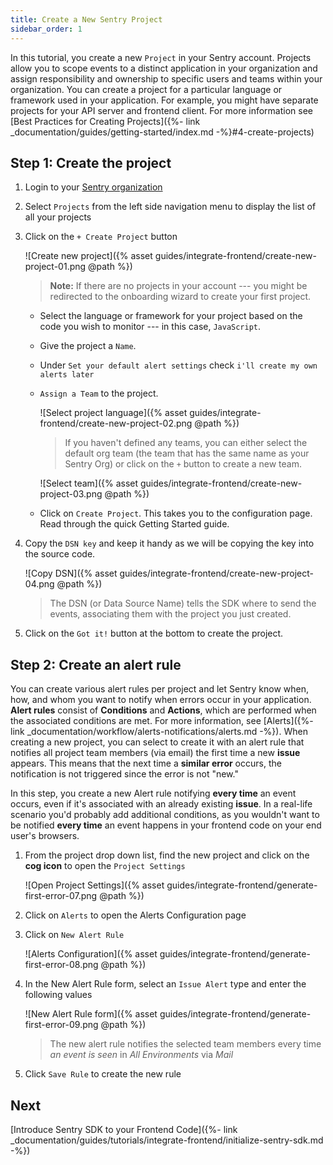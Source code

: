 ```yaml
---
title: Create a New Sentry Project
sidebar_order: 1
---
```


In this tutorial, you create a new `Project` in your Sentry account. Projects allow you to scope events to a distinct application in your organization and assign responsibility and ownership to specific users and teams within your organization. You can create a project for a particular language or framework used in your application. For example, you might have separate projects for your API server and frontend client. For more information see [Best Practices for Creating Projects]({%- link _documentation/guides/getting-started/index.md -%}#4-create-projects)

## Step 1: Create the project

1. Login to your [Sentry organization](https://sentry.io)

2. Select `Projects` from the left side navigation menu to display the list of all your projects

3. Click on the `+ Create Project` button

    ![Create new project]({% asset guides/integrate-frontend/create-new-project-01.png @path %})

    > **Note:** If there are no projects in your account --- you might be redirected to the onboarding wizard to create your first project. 

    * Select the language or framework for your project based on the code you wish to monitor --- in this case, `JavaScript`.

    * Give the project a `Name`.

    * Under `Set your default alert settings` check `i'll create my own alerts later`

    * `Assign a Team` to the project.

        ![Select project language]({% asset guides/integrate-frontend/create-new-project-02.png @path %})

        > If you haven't defined any teams, you can either select the default org team (the team that has the same name as your Sentry Org) or click on the `+` button to create a new team.

        ![Select team]({% asset guides/integrate-frontend/create-new-project-03.png @path %})

    * Click on `Create Project`.
        This takes you to the configuration page. Read through the quick Getting Started guide.

4. Copy the `DSN key` and keep it handy as we will be copying the key into the source code.

    ![Copy DSN]({% asset guides/integrate-frontend/create-new-project-04.png @path %})
    > The DSN (or Data Source Name) tells the SDK where to send the events, associating them with the project you just created.

5. Click on the `Got it!` button at the bottom to create the project.

## Step 2: Create an alert rule

You can create various alert rules per project and let Sentry know when, how, and whom you want to notify when errors occur in your application. **Alert rules** consist of **Conditions** and **Actions**, which are performed when the associated conditions are met. For more information, see [Alerts]({%- link _documentation/workflow/alerts-notifications/alerts.md -%}). When creating a new project, you can select to create it with an alert rule that notifies all project team members (via email) the first time a new **issue** appears. This means that the next time a **similar error** occurs, the notification is not triggered since the error is not "new."

In this step, you create a new Alert rule notifying **every time** an event occurs, even if it's associated with an already existing **issue**. In a real-life scenario you'd probably add additional conditions, as you wouldn't want to be notified **every time** an event happens in your frontend code on your end user's browsers.

1. From the project drop down list, find the new project and click on the **cog icon** to open the `Project Settings`

    ![Open Project Settings]({% asset guides/integrate-frontend/generate-first-error-07.png @path %})

2. Click on `Alerts` to open the Alerts Configuration page

3. Click on `New Alert Rule`

    ![Alerts Configuration]({% asset guides/integrate-frontend/generate-first-error-08.png @path %})

4. In the New Alert Rule form, select an `Issue Alert` type and enter the following values

    ![New Alert Rule form]({% asset guides/integrate-frontend/generate-first-error-09.png @path %})

    > The new alert rule notifies the selected team members every time _an event is seen_ in _All Environments_ via _Mail_ 

5. Click `Save Rule` to create the new rule

## Next

[Introduce Sentry SDK to your Frontend Code]({%- link _documentation/guides/tutorials/integrate-frontend/initialize-sentry-sdk.md -%})
